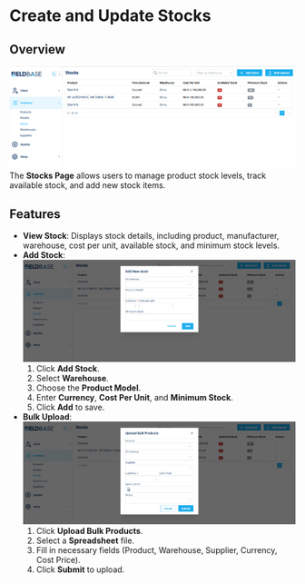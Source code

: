 # Create and Update Stocks

## Overview
![Stocks Page](./images/stocks_page.png)
The **Stocks Page** allows users to manage product stock levels, track available stock, and add new stock items.

## Features
- **View Stock**: Displays stock details, including product, manufacturer, warehouse, cost per unit, available stock, and minimum stock levels.
- **Add Stock**:
![Add Stock](./images/add_stock.png)
  1. Click **Add Stock**.
  2. Select **Warehouse**.
  3. Choose the **Product Model**.
  4. Enter **Currency**, **Cost Per Unit**, and **Minimum Stock**.
  5. Click **Add** to save.
- **Bulk Upload**:
![Add Bulk Stock](./images/add_bulk_stock.png)
  1. Click **Upload Bulk Products**.
  2. Select a **Spreadsheet** file.
  3. Fill in necessary fields (Product, Warehouse, Supplier, Currency, Cost Price).
  4. Click **Submit** to upload.
